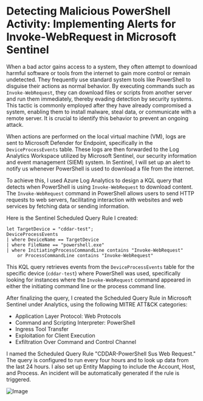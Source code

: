 # Detecting Malicious PowerShell Activity: Implementing Alerts for Invoke-WebRequest in Microsoft Sentinel


When a bad actor gains access to a system, they often attempt to download harmful software or tools from the internet to gain more control or remain undetected. They frequently use standard system tools like PowerShell to disguise their actions as normal behavior. By executing commands such as `Invoke-WebRequest`, they can download files or scripts from another server and run them immediately, thereby evading detection by security systems. This tactic is commonly employed after they have already compromised a system, enabling them to install malware, steal data, or communicate with a remote server. It is crucial to identify this behavior to prevent an ongoing attack.

When actions are performed on the local virtual machine (VM), logs are sent to Microsoft Defender for Endpoint, specifically in the `DeviceProcessEvents` table. These logs are then forwarded to the Log Analytics Workspace utilized by Microsoft Sentinel, our security information and event management (SIEM) system. In Sentinel, I will set up an alert to notify us whenever PowerShell is used to download a file from the internet.

To achieve this, I used Azure Log Analytics to design a KQL query that detects when PowerShell is using `Invoke-WebRequest` to download content. The `Invoke-WebRequest` command in PowerShell allows users to send HTTP requests to web servers, facilitating interaction with websites and web services by fetching data or sending information.

Here is the Sentinel Scheduled Query Rule I created:

```kql
let TargetDevice = "cddar-test";
DeviceProcessEvents
| where DeviceName == TargetDevice 
| where FileName == "powershell.exe"
| where InitiatingProcessCommandLine contains "Invoke-WebRequest" 
    or ProcessCommandLine contains "Invoke-WebRequest"
```

This KQL query retrieves events from the `DeviceProcessEvents` table for the specific device (`cddar-test`) where PowerShell was used, specifically looking for instances where the `Invoke-WebRequest` command appeared in either the initiating command line or the process command line.

After finalizing the query, I created the Scheduled Query Rule in Microsoft Sentinel under Analytics, using the following MITRE ATT&CK categories: 

- Application Layer Protocol: Web Protocols
- Command and Scripting Interpreter: PowerShell
- Ingress Tool Transfer
- Exploitation for Client Execution
- Exfiltration Over Command and Control Channel

I named the Scheduled Query Rule "CDDAR-PowerShell Sus Web Request." The query is configured to run every four hours and to look up data from the last 24 hours. I also set up Entity Mapping to include the Account, Host, and Process. An incident will be automatically generated if the rule is triggered.

![Image](https://i.imgur.com/m40c7XH.png)
